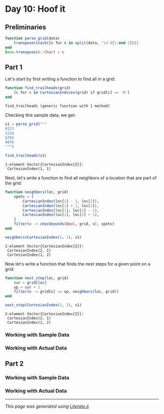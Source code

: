 # Day 10: Hoof it

## Preliminaries

````julia
function parse_grid(data)
    transpose(stack([x for x in split(data, '\n')[1:end-1]]))
end
Base.transpose(c::Char) = c
````

## Part 1

Let's start by first writing a function to find all in a grid:

````julia
function find_trailheads(grid)
    [c for c in CartesianIndices(grid) if grid[c] == '0']
end
````

````
find_trailheads (generic function with 1 method)
````

Checking this sample data, we get:

````julia
s1 = parse_grid("""
0123
1234
8765
9876
""")

find_trailheads(s1)
````

````
1-element Vector{CartesianIndex{2}}:
 CartesianIndex(1, 1)
````

Next, let's write a function to find all neighbors of a location that
are part of the grid:

````julia
function neighbors(loc, grid)
    spots = [
        CartesianIndex(loc[1] - 1, loc[2]),
        CartesianIndex(loc[1] + 1, loc[2]),
        CartesianIndex(loc[1], loc[2] - 1),
        CartesianIndex(loc[1], loc[2] + 1),
    ]
    filter(x -> checkbounds(Bool, grid, x), spots)
end

neighbors(CartesianIndex(1, 1), s1)
````

````
2-element Vector{CartesianIndex{2}}:
 CartesianIndex(2, 1)
 CartesianIndex(1, 2)
````

Now let's write a function that finds the next steps for a given
point on a grid:

````julia
function next_step(loc, grid)
    cur = grid[loc]
    up = cur + 1
    filter(x -> grid[x] == up, neighbors(loc, grid))
end

next_step(CartesianIndex(1, 1), s1)
````

````
2-element Vector{CartesianIndex{2}}:
 CartesianIndex(2, 1)
 CartesianIndex(1, 2)
````

### Working with Sample Data

### Working with Actual Data

## Part 2

### Working with Sample Data

### Working with Actual Data

---

*This page was generated using [Literate.jl](https://github.com/fredrikekre/Literate.jl).*

